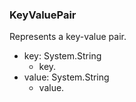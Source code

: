 ### KeyValuePair
Represents a key-value pair.

- key: System.String
  - key.
- value: System.String
  - value.
